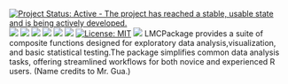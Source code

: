 [![Project Status: Active - The project has reached a stable, usable state and is being actively developed.](https://www.repostatus.org/badges/latest/active.svg)](https://www.repostatus.org/#active) ![](https://img.shields.io/badge/R-ggplot2-purple.svg)
 ![](https://img.shields.io/badge/R-data.table-wheat.svg) [![](https://img.shields.io/badge/lifecycle-stable-brightgreen.svg)](https://lifecycle.r-lib.org/articles/stages.html#stable)  [![](https://img.shields.io/github/languages/code-size/LilianYou/LMCPackage.svg)](https://github.com/LilianYou/LMCPackage) [![](https://img.shields.io/github/last-commit/LilianYou/LMCPackage.svg)](https://github.com/LilianYou/LMCPackage/commits/master) [![](https://img.shields.io/badge/devel%20version-0.1.0-blue.svg)](https://github.com/LilianYou/LMCPackage) [![License: MIT](https://img.shields.io/badge/license-MIT-blue.svg)](https://cran.r-project.org/web/licenses/MIT) [![](http://cranlogs.r-pkg.org/badges/grand-total/LMCPackage?color=blue)](https://cran.r-project.org/package=LMCPackage) 
LMCPackage provides a suite of composite functions designed for exploratory data analysis,visualization, and basic statistical testing.The package simplifies common data analysis tasks, offering streamlined workflows for both novice and experienced R users. (Name credits to Mr. Gua.)
